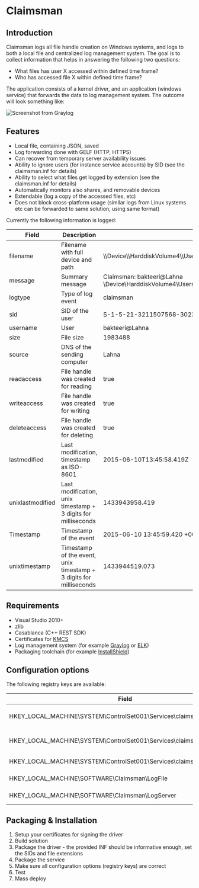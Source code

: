 Claimsman
===========

Introduction
------------

Claimsman logs all file handle creation on Windows systems, and logs to both a local file and centralized log management system. The goal is to collect information that helps in answering the following two questions:

* What files has user X accessed within defined time frame?
* Who has accessed file X within defined time frame?

The application consists of a kernel driver, and an application (windows service) that forwards the data to log management system. The outcome will look something like:

![Screenshot from Graylog](https://raw.githubusercontent.com/mikkolehtisalo/claimsman/master/doc/claimsman.png "Screenshot from Graylog")

Features
--------

* Local file, containing JSON, saved
* Log forwarding done with GELF (HTTP, HTTPS)
* Can recover from temporary server availability issues
* Ability to ignore users (for instance service accounts) by SID  (see the claimsman.inf for details)
* Ability to select what files get logged by extension (see the claimsman.inf for details)
* Automatically monitors also shares, and removable devices
* Extendable (log a copy of the accessed files, etc)
* Does not block cross-platform usage (similar logs from Linux systems etc can be forwarded to same solution, using same format)

Currently the following information is logged:

| Field			| Description           | Example  |
| ------------- |-------------|-----|
| filename | Filename with full device and path | \\\\Device\\\\HarddiskVolume4\\\\Users\\\\bakteeri\\\\Desktop\\\\KMCS_Walkthrough.doc |
| message | Summary message | Claimsman: bakteeri@Lahna \Device\HarddiskVolume4\Users\bakteeri\Desktop\KMCS_Walkthrough.doc |
| logtype | Type of log event | claimsman |
| sid | SID of the user | S-1-5-21-3211507568-3023894989-1537079942-1001 |
| username | User | bakteeri@Lahna |
| size | File size | 1983488 |
| source | DNS of the sending computer | Lahna |
| readaccess | File handle was created for reading | true  |
| writeaccess | File handle was created for writing | true |
| deleteaccess | File handle was created for deleting | true |
| lastmodified | Last modification, timestamp as ISO-8601 | 2015-06-10T13:45:58.419Z |
| unixlastmodified | Last modification, unix timestamp + 3 digits for milliseconds |  1433943958.419 |
| Timestamp | Timestamp of the event | 2015-06-10 13:45:59.420 +00:00 |
| unixtimestamp | Timestamp of the event, unix timestamp + 3 digits for milliseconds | 1433944519.073 |

Requirements
------------

* Visual Studio 2010+
* zlib
* Casablanca (C++ REST SDK)
* Certificates for [KMCS](http://www.microsoft.com/whdc/winlogo/drvsign/kmcs_walkthrough.mspx)
* Log management system (for example [Graylog](https://www.graylog.org/) or [ELK](https://www.elastic.co/))
* Packaging toolchain (for example [InstallShield](http://www.installshield.com/))

Configuration options
---------------------

The following registry keys are available:

| Field			| Description           | Example  |
| ------------- |-------------|-----|
| HKEY_LOCAL_MACHINE\SYSTEM\ControlSet001\Services\claimsman\DebugFlags  | Debugging option for the driver | 0x1  |
| HKEY_LOCAL_MACHINE\SYSTEM\ControlSet001\Services\claimsman\Extensions   | File extensions included in monitoring | "docx","doc","xls","xlsx","ppt","pptx","txt","rtf"   |
| HKEY_LOCAL_MACHINE\SYSTEM\ControlSet001\Services\claimsman\Extensions | Users (SIDs) to be ignored    |  "S-1-5-18"   |
| HKEY_LOCAL_MACHINE\SOFTWARE\Claimsman\LogFile | Location of the log file    |  c:\logs\activity.log   |
| HKEY_LOCAL_MACHINE\SOFTWARE\Claimsman\LogServer | Target server (Graylog/HTTP)  |  http://192.168.1.200:12201   |

Packaging & Installation
------------------------

1. Setup your certificates for signing the driver
1. Build solution
1. Package the driver - the provided INF should be informative enough, set the SIDs and file extensions
1. Package the service
1. Make sure all configuration options (registry keys) are correct
1. Test
1. Mass deploy

